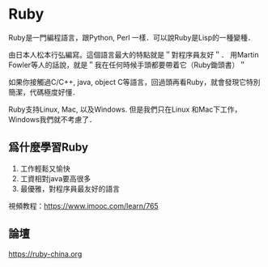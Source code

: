 # Ruby

Ruby是一門編程語言，跟Python, Perl 一樣．可以說Ruby是Lisp的一種變種．

由日本人松本行弘編寫。這個語言最大的特點就是＂對程序員友好＂．
用Martin Fowler等人的話說，就是＂我在任何時候手頭都要帶着它（Ruby鋤頭書）＂

如果你接觸過C/C++, java, object C等語言，回過頭再看Ruby，就會發現它特別簡潔，代碼極度好懂．

Ruby支持Linux, Mac, 以及Windows. 但是我們只在Linux 和Mac下工作，Windows我們就不考慮了．

## 爲什麼學習Ruby

1. 工作輕鬆又愉快
2. 工資相對java要高很多
3. 最優雅，對程序員最友好的語言

視頻教程：https://www.imooc.com/learn/765

## 論壇

https://ruby-china.org
